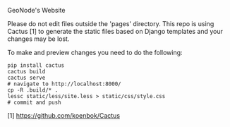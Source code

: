 GeoNode's Website

Please do not edit files outside the 'pages' directory. This repo is using Cactus [1] to generate the static files based on Django templates and your changes may be lost.

To make and preview changes you need to do the following:

```
pip install cactus
cactus build
cactus serve
# navigate to http://localhost:8000/
cp -R .build/* .
lessc static/less/site.less > static/css/style.css
# commit and push
```

[1] https://github.com/koenbok/Cactus
